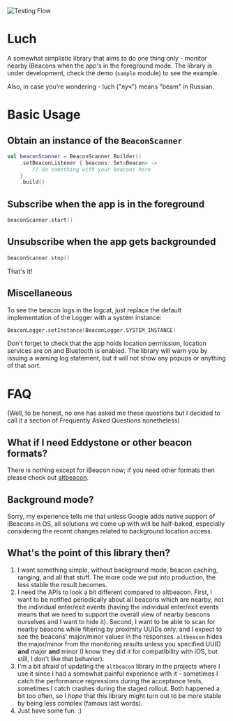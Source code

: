 ![Testing Flow](https://github.com/agap/luch/workflows/Testing%20Flow/badge.svg)

# Luch

A somewhat simplistic library that aims to do one thing only - monitor nearby iBeacons when the app's in the foreground mode. The library is under development, check the demo (`sample` module) to see the example.  

Also, in case you're wondering - luch ("луч") means "beam" in Russian.

# Basic Usage

## Obtain an instance of the `BeaconScanner`

```kotlin
val beaconScanner = BeaconScanner.Builder()
    .setBeaconListener { beacons: Set<Beacon> ->
        // do something with your beacons here
    }
    .build()
```

## Subscribe when the app is in the foreground

```kotlin
beaconScanner.start()
```

## Unsubscribe when the app gets backgrounded

```kotlin
beaconScanner.stop()
```

That's it!

## Miscellaneous

To see the beacon logs in the logcat, just replace the default implementation of the Logger with a system instance:

```kotlin
BeaconLogger.setInstance(BeaconLogger.SYSTEM_INSTANCE)
```

Don't forget to check that the app holds location permission, location services are on and Bluetooth is enabled. The library will warn you by issuing a warning log statement, but it will not show any popups or anything of that sort.

# FAQ

(Well, to be honest, no one has asked me these questions but I decided to call it a section of Frequently Asked Questions nonetheless)

## What if I need Eddystone or other beacon formats?

There is nothing except for iBeacon now; if you need other formats then please check out [altbeacon](https://altbeacon.github.io/android-beacon-library/).

## Background mode?

Sorry, my experience tells me that unless Google adds native support of iBeacons in OS, all solutions we come up with will be half-baked, especially considering the recent changes related to background location access.

## What's the point of this library then?

1. I want something simple, without background mode, beacon caching, ranging, and all that stuff. The more code we put into production, the less stable the result becomes.
2. I need the APIs to look a bit different compared to altbeacon. First, I want to be notified periodically about all beacons which are nearby, not the individual enter/exit events (having the individual enter/exit events means that we need to support the overall view of nearby beacons ourselves and I want to hide it). Second, I want to be able to scan for nearby beacons while filtering by proximity UUIDs only, and I expect to see the beacons' major/minor values in the responses. `altbeacon` hides the major/minor from the monitoring results unless you specified UUID **and** major **and** minor (I know they did it for compatibility with iOS, but still, I don't like that behavior).
3. I'm a bit afraid of updating the `altbeacon` library in the projects where I use it since I had a somewhat painful experience with it - sometimes I catch the performance regressions during the acceptance tests, sometimes I catch crashes during the staged rollout. Both happened a bit too often, so I _hope_ that this library might turn out to be more stable by being less complex (famous last words).
4. Just have some fun. :)
